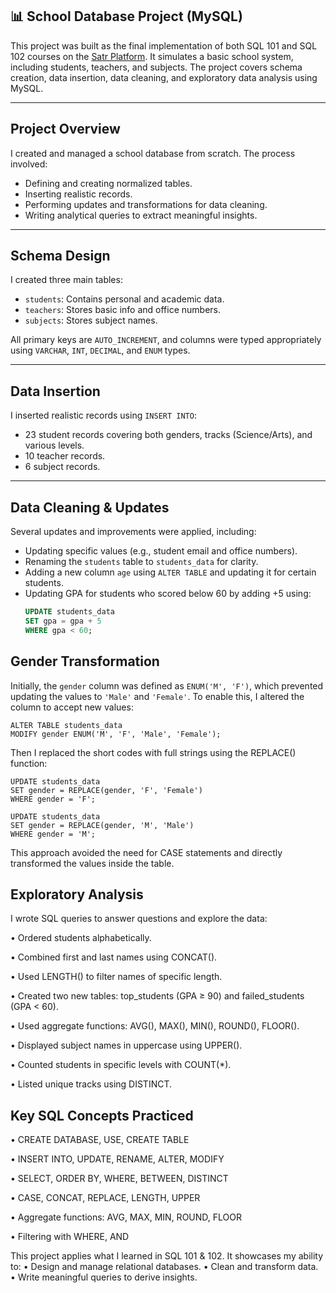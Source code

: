 ## 📊 School Database Project (MySQL) 

This project was built as the final implementation of both SQL 101 and SQL 102 courses on the [Satr Platform](https://satr.codes). It simulates a basic school system, including students, teachers, and subjects. The project covers schema creation, data insertion, data cleaning, and exploratory data analysis using MySQL.

---

## Project Overview

I created and managed a school database from scratch. The process involved:

- Defining and creating normalized tables.
- Inserting realistic records.
- Performing updates and transformations for data cleaning.
- Writing analytical queries to extract meaningful insights.

---

## Schema Design

I created three main tables:

- `students`: Contains personal and academic data.
- `teachers`: Stores basic info and office numbers.
- `subjects`: Stores subject names.

All primary keys are `AUTO_INCREMENT`, and columns were typed appropriately using `VARCHAR`, `INT`, `DECIMAL`, and `ENUM` types.

---

## Data Insertion

I inserted realistic records using `INSERT INTO`:

- 23 student records covering both genders, tracks (Science/Arts), and various levels.
- 10 teacher records.
- 6 subject records.

---

## Data Cleaning & Updates

Several updates and improvements were applied, including:

- Updating specific values (e.g., student email and office numbers).
- Renaming the `students` table to `students_data` for clarity.
- Adding a new column `age` using `ALTER TABLE` and updating it for certain students.
- Updating GPA for students who scored below 60 by adding +5 using:
  ```sql
  UPDATE students_data
  SET gpa = gpa + 5
  WHERE gpa < 60;

## Gender Transformation

Initially, the `gender` column was defined as `ENUM('M', 'F')`, which prevented updating the values to `'Male'` and `'Female'`. To enable this, I altered the column to accept new values:

```
ALTER TABLE students_data
MODIFY gender ENUM('M', 'F', 'Male', 'Female');
```

Then I replaced the short codes with full strings using the REPLACE() function:
```
UPDATE students_data
SET gender = REPLACE(gender, 'F', 'Female')
WHERE gender = 'F';

UPDATE students_data
SET gender = REPLACE(gender, 'M', 'Male')
WHERE gender = 'M';
```
This approach avoided the need for CASE statements and directly transformed the values inside the table.

## Exploratory Analysis

I wrote SQL queries to answer questions and explore the data:

 • Ordered students alphabetically.

 • Combined first and last names using CONCAT().

 • Used LENGTH() to filter names of specific length.

 • Created two new tables: top_students (GPA ≥ 90) and failed_students (GPA < 60).

 • Used aggregate functions: AVG(), MAX(), MIN(), ROUND(), FLOOR().

 • Displayed subject names in uppercase using UPPER().

 • Counted students in specific levels with COUNT(*).

 • Listed unique tracks using DISTINCT.

## Key SQL Concepts Practiced

 • CREATE DATABASE, USE, CREATE TABLE

 • INSERT INTO, UPDATE, RENAME, ALTER, MODIFY

 • SELECT, ORDER BY, WHERE, BETWEEN, DISTINCT

 • CASE, CONCAT, REPLACE, LENGTH, UPPER

 • Aggregate functions: AVG, MAX, MIN, ROUND, FLOOR

 • Filtering with WHERE, AND

This project applies what I learned in SQL 101 & 102. It showcases my ability to:
 • Design and manage relational databases.
 • Clean and transform data.
 • Write meaningful queries to derive insights.
